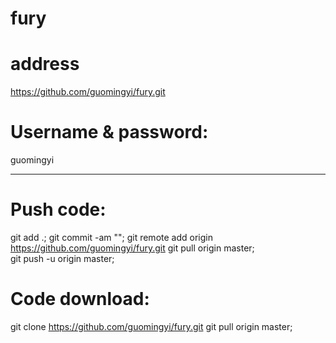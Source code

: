 # fury

# address
https://github.com/guomingyi/fury.git

# Username & password:
guomingyi
**********


# Push code:

git add .;
git commit -am "<xxx>";
git remote add origin https://github.com/guomingyi/fury.git
git pull origin master;   
git push -u origin master;


# Code download:

git clone https://github.com/guomingyi/fury.git
git pull origin master;  

